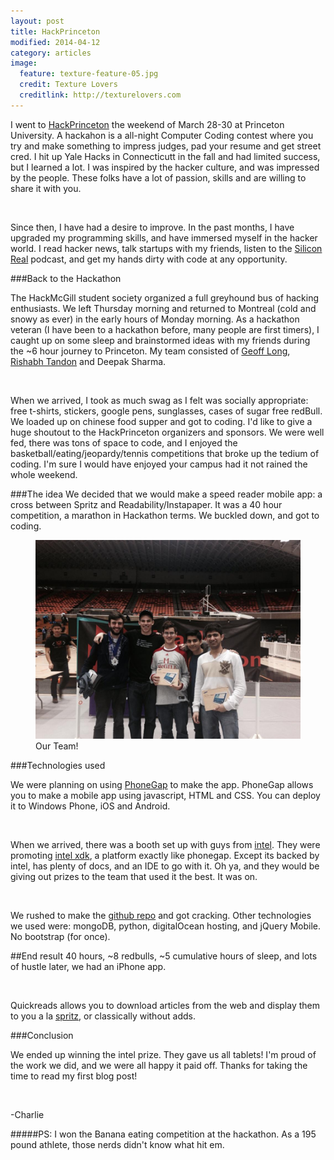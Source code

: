```yaml
---
layout: post
title: HackPrinceton
modified: 2014-04-12
category: articles
image:
  feature: texture-feature-05.jpg
  credit: Texture Lovers
  creditlink: http://texturelovers.com
---
```


I went to [HackPrinceton](http://hackprinceton.com) the weekend of March 28-30 at Princeton University. A hackahon is a all-night Computer Coding contest where you try and make something to impress judges, pad your resume and get street cred. I hit up Yale Hacks in Connecticutt in the fall and had limited success, but I learned a lot. I was inspired by the hacker culture, and was impressed by the people. These folks have a lot of passion, skills and are willing to share it with you. 

<br>

Since then, I have had a desire to improve. In the past months, I have upgraded my programming skills, and have immersed myself in the hacker world. I read hacker news, talk startups with my friends, listen to the [Silicon Real](http://www.siliconreal.com) podcast, and get my hands dirty with code at any opportunity. 


###Back to the Hackathon

 The HackMcGill student society organized a full greyhound bus of hacking enthusiasts. We left Thursday morning and returned to Montreal (cold and snowy as ever) in the early hours of Monday morning. As a hackathon veteran (I have been to a hackathon before, many people are first timers), I caught up on some sleep and brainstormed ideas with my friends during the ~6 hour journey to Princeton. My team consisted of  [Geoff Long](https://github.com/GeoffreyLong), [Rishabh Tandon](https://github.com/rishabt) and Deepak Sharma. 
 
<br>


When we arrived, I took as much swag as I felt was socially appropriate: free t-shirts, stickers, google pens, sunglasses, cases of sugar free redBull. We loaded up on chinese food supper and got to coding. I'd like to give a huge shoutout to the HackPrinceton organizers and sponsors. We were well fed, there was tons of space to code, and I enjoyed the basketball/eating/jeopardy/tennis competitions that broke up the tedium of coding. I'm sure I would have enjoyed your campus had it not rained the whole weekend.

###The idea
We decided that we would make a speed reader mobile app: a cross between Spritz and Readability/Instapaper. It was a 40 hour competition, a marathon in Hackathon terms. We buckled down, and got to coding. 

<figure>
    <a href="/images/princeton.jpg"><img src="/images/princeton.jpg"></a>
    <figcaption> Our Team!</figcaption>
</figure>

###Technologies used

We were planning on using [PhoneGap](http://phonegap.com/) to make the app. PhoneGap allows you to make a mobile app using javascript, HTML and CSS. You can deploy it to Windows Phone, iOS and Android. 

<br>

When we arrived, there was a booth set up with guys from [intel](www.intel.com). They were promoting [intel xdk](http://xdk-software.intel.com/), a platform exactly like phonegap. Except its backed by intel, has plenty of docs, and an IDE to go with it. Oh ya, and they would be giving out prizes to the team that used it the best. It was on.

<br>

We rushed to make the [github repo](https://github.com/rishabt/hackPrinceton) and got cracking. Other technologies we used were: mongoDB, python, digitalOcean hosting, and jQuery Mobile. No bootstrap (for once).

##End result
40 hours, ~8 redbulls, ~5 cumulative hours of sleep, and lots of hustle later, we had an iPhone app.

<br>

Quickreads allows you to download articles from the web and display them to you a la [spritz](http://www.spritzinc.com/), or classically without adds. 

###Conclusion

We ended up winning the intel prize. They gave us all tablets! I'm proud of the work we did, and we were all happy it paid off. Thanks for taking the time to read my first blog post!

<br>

-Charlie


#####PS: I won the Banana eating competition at the hackathon. As a 195 pound athlete, those nerds didn't know what hit em. 



